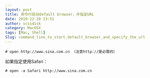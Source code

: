 ```yaml
---
layout: post
title: 命令行启动default browser，并指定URL
date: 2010-12-28 13:51
author: scsidisk
category: MacOSX
tags: [Mac, Shell]
Slug: command_line_to_start_default_browser_and_specify_the_url
---
```


```
# open http://www.sina.com.cn （注意http://是必需的）
```

如果指定使用Safari：

```
# open -a Safari http://www.sina.com.cn
```


